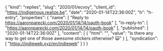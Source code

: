 {
  "kind": "replies",
  "slug": "2020/01/ecvoy",
  "client_id": "https://indigenous.realize.be",
  "date": "2020-01-14T22:36:00Z",
  "h": "h-entry",
  "properties": {
    "name": [
      "Reply to https://aaronparecki.com/2020/01/14/14/oauth-book"
    ],
    "in-reply-to": [
      "https://aaronparecki.com/2020/01/14/14/oauth-book"
    ],
    "published": [
      "2020-01-14T22:36:00Z"
    ],
    "content": [
      {
        "html": "",
        "value": "Is there any way to get one of those awesome stickers otherwise? 🙀"
      }
    ],
    "syndication": [
      "https://indieweb.xyz/en/indieweb"
    ]
  }
}
